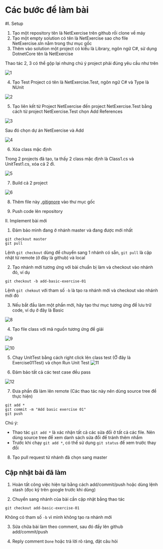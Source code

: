 # Các bước để làm bài

#I. Setup

1. Tạo một repository tên là NetExercise trên github rồi clone về máy
2. Tạo một empty solution có tên là NetExercise sao cho file NetExercise.sln nằm trong thư mục gốc
3. Thêm vào solution một project có kiểu là Library, ngôn ngữ C#, sử dụng DotnetCore tên là NetExercise

Thao tác 2, 3 có thể gộp lại nhưng chú ý project phải đúng yêu cầu như trên

![1](imgs/1.png)

4. Tạo Test Project có tên là NetExercise.Test, ngôn ngữ C# và Type là NUnit

![2](imgs/2.png)

5. Tạo liên kết từ Project NetExercise đến project NetExercise.Test bằng cách từ project NetExercise.Test chọn Add References

![3](imgs/3.png)

Sau đó chọn dự án NetExercise và Add

![4](imgs/4.png)

6. Xóa class mặc định

Trong 2 projects đã tạo, ta thấy 2 class mặc định là Class1.cs và UnitTest1.cs, xóa cả 2 đi.

![5](imgs/5.png)

7. Build cả 2 project

![6](imgs/6.png)

8. Thêm file này [.gitignore](.gitignore) vào thư mục gốc

9. Push code lên repository

II. Implement bài mới

1. Đảm bảo mình đang ở nhánh master và đang được mới nhất

```
git checkout master
git pull
```

Lệnh `git checkout` dùng để chuyển sang 1 nhánh có sẵn, `git pull` là cập nhật từ remote (ở đây là github) và local

2. Tạo nhánh mới tương ứng với bài chuẩn bị làm và checkout vào nhánh đó, ví dụ

```
git checkout -b add-basic-exercise-01
```

Lệnh `git chekout` với tham số `-b` là tạo ra nhánh mới và checkout vào nhánh mới đó

3. Nếu bắt đầu làm một phần mới, hãy tạo thư mục tương ứng để lưu trữ code, ví dụ ở đây là Basic

![8](imgs/8.png)

4. Tạo file class với mã nguồn tương ứng để giải

![9](imgs/9.png)

![10](imgs/10.png)

5. Chạy UnitTest bằng cách right click lên class test (Ở đây là Exercise01Test) và chọn Run Unit Test
   ![11](imgs/11.png)

6. Đảm bảo tất cả các test case đều pass

![12](imgs/12.png)

7. Đưa phần đã làm lên remote (Các thao tác này nên dùng source tree để thực hiện)

```
git add *
git commit -m "Add basic exercise 01"
git push
```

Chú ý:

- Thao tác `git add *` là xác nhận tất cả các sửa đổi ở tất cả các file. Nên dùng source tree để xem danh sách sửa đổi để tránh thêm nhầm
- Trước khi chạy `git add *`, có thể sử dụng `git status` để xem trước thay đổi

8. Tạo pull request từ nhánh đã chọn sang master

## Cập nhật bài đã làm

1. Hoàn tất công việc hiện tại bằng cách add/commit/push hoặc dùng lệnh stash (đọc kỹ trên google trước khi dùng)

2. Chuyển sang nhánh của bài cần cập nhật bằng thao tác

```
git checkout add-basic-exercise-01
```

Không có tham số `-b` vì mình không tạo ra nhánh mới

3. Sửa chữa bài làm theo comment, sau đó đấy lên github add/commit/push

4. Reply comment `Done` hoặc trả lời rõ ràng, đặt câu hỏi
